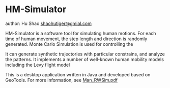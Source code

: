 # HM-Simulator
author: Hu Shao shaohutiger@gmial.com

HM-Simulator is a software tool for simulating human motions. For each time of human movement, the step length and direction is randomly generated. Monte Carlo Simulation is used for controlling the 

It can generate synthetic trajectories with particular constrains, and analyze the patterns. It implements a number of well-known human mobility models including the Levy flight model

This is a desktop application written in Java and developed based on GeoTools.
For more information, see [Man_RWSim.pdf](https://github.com/shaohu/HM-Simulator/blob/master/Man_RWSim.pdf)
